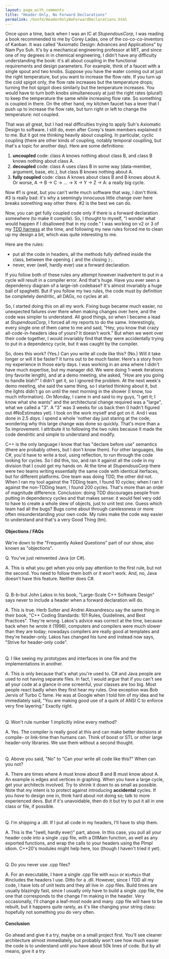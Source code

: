 ```yaml
---
layout: page_with_comments
title: "Header-Only, No Forward Declarations"
permalink: /honfd/HeaderOnlyNoForwardDeclarations.html
---
```


Once upon a time, back when I was an IC at *StupendousCorp*, I was reading a book recommended to me by Corey Ladas, one of the co-co-co-inventors of Kanban.
It was called "Axiomatic Design: Advances and Applications" by Nam Pyo Suh. It's by a mechanical engineering professor at MIT, and since one of my degrees in in chemical engineering,
I didn't have any difficulty understanding the book:  it's all about coupling in the functional requirements and design parameters. For example, think of a faucet with a single spout and two knobs.
Suppose you have the water coming out at just the right temperature, but you want to increase the flow rate. If you turn up the cold spigot only, the flow rate increases but the temperature drops; turning the hot spigot does similarly but the temperature increases.
You would have to turn both knobs simultaneously at just the right rates (plural!) to keep the temperature the same while increasing flow rate. So something is coupled in there. On the other hand, my kitchen faucet has a lever that I push up to increase the flow rate,
but turn right or left to change the temperature:  not coupled.

That was all great, but I had real difficulties trying to apply Suh's Axiomatic Design to software. I still do, even after Corey's team members explained it to me. But it got me thinking heavily about coupling.
In particular, cyclic coupling (there are other kinds of coupling, notably temporal couplling, but that's a topic for another day). Here are some definitions:
1. **uncoupled** code:  class A knows nothing about class B, and class B knows nothing about class A.
2. **decoupled** code:  class A uses class B in some way (data-member, argument, base, etc.), but class B knows nothing about A.
3. **fully coupled** code:  class A knows about class B and B knows about A.  Or worse, A -> B -> C -> ... -> X -> Y -> Z -> A:  a really big cycle.

Now #1 is great, but you can't write much software that way, I don't think. #3 is really bad:  it's why a seemingly innocuous little change over here breaks something way other there. #2 is the best we can do.

Now, you can get fully coupled code only if there is a forward declaration somewhere (to make it compile). So, I thought to myself, "I wonder what would happen if I disallowed that in my code." 
I was working on v2 or 3 of my [TDD harness](https://github.com/MiddleRaster/tdd4cpp) at the time, and following my new rules forced me to clean up my design a bit, which was quite interesting to me.

Here are the rules:
 - put all the code in headers, all the methods fully defined inside the class, between the opening ```{``` and the closing ```};```.
 - never, ever (well, hardly ever) use a forward declaration.

If you follow both of these rules any attempt however inadvertent to put in a cycle will result in a compiler error. And that's huge. Have you ever seen a dependency diagram of a large-ish codebase?  It's almost invariably a huge ball of spaghetti.
But if you follow my two rules, the code must by definition be completely dendritic, all DAGs, no cycles at all.

So, I started doing this on all my work. Fixing bugs became much easier, no unexpected failures over there when making changes over here, and the code was simpler to understand. All good things, so when I became a lead at *StupendousCorp*, I forced all my reports
to do the same. Interestingly, every single one of them came to me and said, "Hey, you know that crazy all-code-in-headers idea of yours? It doesn't work." But when we went over their code together, I would invariably find that they were accidentally trying to put in a dependency
cycle, but it was caught by the compiler.

So, does this work? (Yes.) Can you write all code like this? (No.) Will it take longer or will it be faster? It turns out to be much faster. Here's a story from my experience in those early days. I was working in an area where I didn't have much expertise,
but my manager did. We were doing 1-week iterations (my favorite length), and at a demo meeting, she asked, "How are you going to handle blah?" I didn't get it, so I ignored the problem. At the next week's demo meeting, she said the same thing, so I started
thinking about it, but the lights didn't go on until the next morning in the shower (I know, too much information). On Monday, I came in and said to my guys, "I get it; I know what she wants" and the architectural change required was a "large", what we called a "3".
A "3" was 3 weeks for us back then (I hadn't figured out #NoEstimates yet). I took on the work myself and got on it. And I was done in 2.5 *days*. I spend a whole 'nother day just staring at the code, wondering why this large change was done so quickly.
That's more than a 5x improvement. I attribute it to following the two rules because it made the code dendritic and simple to understand and modify.

C++ is the only language I know that has "declare before use" semantics (there are probably others, but I don't know them). For other languages, like C#, you'd have to write a tool, using reflection, to run through the code looking for cycles. So I did this, too,
and ran it against all the code in my division that I could get my hands on.  At the time at *StupendousCorp* there were two teams writing essentially the same code with identical iterfaces, but for different platforms. One team was doing TDD, the other did not.
When I ran my tool against the TDDing team, I found 10 cycles; when I ran it against the non-TDDing team, I found 200 cycles. That's more than an order of magnitude difference. Conclusion: doing TDD discourages people from putting in dependency cycles
and that makes sense: it would feel very odd to have to create a whole slew of objects, just to unit test one. Guess which team had all the bugs? Bugs come about through carelessness or more often misunderstanding your own code.
My rules make the code way easier to understand and that's a very Good Thing (tm).

#### Objections / FAQs

We're down to the "Frequently Asked Questions" part of our show, also known as "objections".

Q. You've just reinvented Java (or C#).

A. This is what you get when you only pay attention to the first rule, but not the second. You need to follow them both or it won't work. And, no, Java doesn't have this feature. Neither does C#.
<br><br><br>
Q. B-b-but John Lakos in his book, "Large-Scale C++ Software Design" says never to include a header when a forward declaration will do.

A. This is true. Herb Sutter and Andrei Alexandrescu say the same thing in their book, "C++ Coding Standards: 101 Rules, Guidelines, and Best Practices". They're wrong. Lakos's advice was correct at the time, because back when he wrote it (1996), computers and
compilers were much slower than they are today; nowadays compilers are really good at templates  and they're header-only. Lakos has changed his tune and instead now says, "Strive for header-only code".
<br><br><br>
Q. I like seeing my prototypes and interfaces in one file and the implementations in another.

A. This is only because that's what you're used to. C# and Java people are used to not having separate files.
In fact, I would argue that if you can't see all your code at a glance in one screenful, your classes are too big.
Most people react badly when they first hear my rules. One exception was Bob Jervis of Turbo C fame. He was at Google
when I told him of my idea and he immediately said, "You are making good use of a quirk of ANSI C to enforce very
fine layering." Exactly right.
<br><br><br>
Q. Won't rule number 1 implicitly inline every method?

A. Yes. The compiler is really good at this and can make better decisions at compile- or link-time than humans can. Think of boost or STL or other large header-only libraries. We use them without a second thought.
<br><br><br>
Q. Above you said, "No" to "Can your write all code like this?" When can you not?

A. There are times where A must know about B and B must know about A. An example is edges and vertices in graphing. When you have a large cycle, get your architects involved. Try to shrink it down to as small as possible. 
Note that my intent is to protect against introducing **accidental** cycles. If you *have* to design one in, think hard about not doing so; talk to more experienced devs. But if it's unavoidable, then do it but try to put it all in one class or file, if possible.
<br><br><br>
Q. I'm shipping a .dll. If I put all code in my headers, I'll have to ship them.

A. This is the "(well, hardly ever)" part, above. In this case, you pull all your header code into a single .cpp file, with a DllMain function, as well as any exported functions, and wrap the calls to your headers using the PImpl idiom. C++20's modules might help here, too (though I haven't tried it yet).
<br><br><br>
Q. Do you never use .cpp files?

A. For an executable, I have a single .cpp file with ```main``` or ```WinMain``` that #includes the headers I use.  Ditto for a .dll. However, since I TDD all my code, I have lots of unit tests and they all live in .cpp files. Build times are usually blazingly fast,
since I usually only have to build a single .cpp file, the one that corresponds to the change I'm making in the header. Very occasionally, I'll change a leaf-most node and many .cpp file will have to be rebuilt, but it happens quite rarely,
as it's like changing your string class:  hopefully not something you do very often.
<br>

#### Conclusion
Go ahead and give it a try, maybe on a small project first. You'll see cleaner architecture almost immediately, but probably won't see how much easier the code is to understand until you have about 50k lines of code. But by all means, give it a try.
